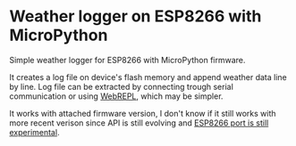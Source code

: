 # Weather logger on ESP8266 with MicroPython

Simple weather logger for ESP8266 with MicroPython firmware.

It creates a log file on device's flash memory and append weather data line by line. 
Log file can be extracted by connecting trough serial communication or using [WebREPL](https://github.com/micropython/webrepl), which may be simpler. 

It works with attached firmware version, I don't know if it still works with more recent verison 
since API is still evolving and [ESP8266 port is still experimental](https://github.com/micropython/micropython/tree/master/esp8266).
